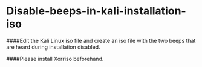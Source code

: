 # Disable-beeps-in-kali-installation-iso
####Edit the Kali Linux iso file and create an iso file with the two beeps that are heard during installation disabled.

####Please install Xorriso beforehand.
